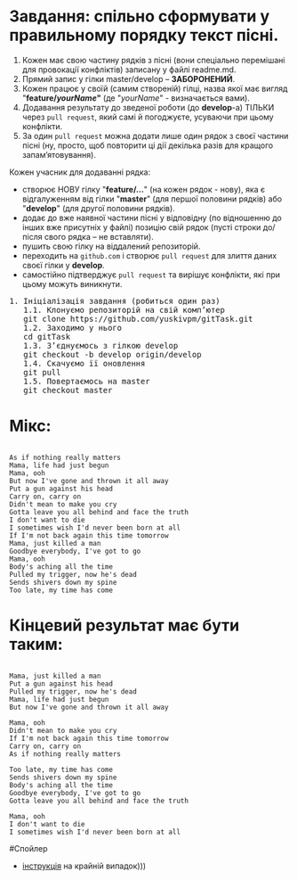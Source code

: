 # Завдання: спільно сформувати у правильному порядку текст пісні.

1. Кожен має свою частину рядків з пісні (вони спеціально перемішані для провокації конфліктів) записану у файлі readme.md.
2. Прямий запис у гілки master/develop – **ЗАБОРОНЕНИЙ**.
3. Кожен працює у своїй (самим створеній) гілці, назва якої має вигляд "**feature/_yourName_"** (де "_yourName_" - визначається вами).
4. Додавання результату до зведеної роботи (до **develop**-а) ТІЛЬКИ через `pull request`, який самі й погоджуєте, усуваючи при цьому конфлікти.
5. За один `pull request` можна додати лише один рядок з своєї частини пісні (ну, просто, щоб повторити ці дії декілька разів для кращого запам’ятовування).

Кожен учасник для додаванні рядка:

-   створює НОВУ гілку "**feature/…**" (на кожен рядок - нову), яка є відгалуженням від гілки "**master**" (для першої половини рядків) або "**develop**" (для другої половини рядків).
-   додає до вже наявної частини пісні у відповідну (по відношенню до інших вже присутніх у файлі) позицію свій рядок (пусті строки до/після свого рядка – не вставляти).
-   пушить свою гілку на віддалений репозиторій.
-   переходить на `github.com` і створює `pull request` для злиття даних своєї гілки у **develop**.
-   самостійно підтверджує `pull request` та вирішує конфлікти, які при цьому можуть виникнути.

<pre>
1. Ініціалізація завдання (робиться один раз)
   1.1. Клонуємо репозиторій на свій комп’ютер
   git clone https://github.com/yuskivpm/gitTask.git
   1.2. Заходимо у нього
   cd gitTask
   1.3. З’єднуємось з гілкою develop
   git checkout -b develop origin/develop
   1.4. Скачуємо її оновлення
   git pull
   1.5. Повертаємось на master
   git checkout master
</pre>

# Мікс:

<pre><code>
As if nothing really matters
Mama, life had just begun
Mama, ooh
But now I've gone and thrown it all away
Put a gun against his head
Carry on, carry on
Didn't mean to make you cry
Gotta leave you all behind and face the truth
I don't want to die
I sometimes wish I'd never been born at all
If I'm not back again this time tomorrow
Mama, just killed a man
Goodbye everybody, I've got to go
Mama, ooh
Body's aching all the time
Pulled my trigger, now he's dead
Sends shivers down my spine
Too late, my time has come
</code></pre>

# Кінцевий результат має бути таким:

<pre><code>
Mama, just killed a man
Put a gun against his head
Pulled my trigger, now he's dead
Mama, life had just begun
But now I've gone and thrown it all away

Mama, ooh
Didn't mean to make you cry
If I'm not back again this time tomorrow
Carry on, carry on
As if nothing really matters

Too late, my time has come
Sends shivers down my spine
Body's aching all the time
Goodbye everybody, I've got to go
Gotta leave you all behind and face the truth

Mama, ooh
I don't want to die
I sometimes wish I'd never been born at all
</code></pre>

#Спойлер

-   [інструкція](https://docs.google.com/document/d/11qNa09Wnv2KUQtzfVJNyFpbyHk6IIAGU8jnC_Fn3Nvg/edit?usp=sharing) на крайній випадок)))
